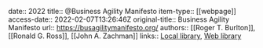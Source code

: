 date:: 2022
title:: @Business Agility Manifesto
item-type:: [[webpage]]
access-date:: 2022-02-07T13:26:46Z
original-title:: Business Agility Manifesto
url:: https://busagilitymanifesto.org/
authors:: [[Roger T. Burlton]], [[Ronald G. Ross]], [[John A. Zachman]]
links:: [Local library](zotero://select/library/items/L99XQZFU), [Web library](https://www.zotero.org/users/6520516/items/L99XQZFU)
